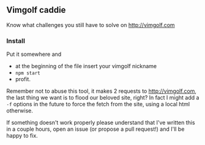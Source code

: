 ## Vimgolf caddie

Know what challenges you still have to solve on http://vimgolf.com

### Install

Put it somewhere and 

 * at the beginning of the file insert your vimgolf nickname
 * `npm start`
 * profit. 

Remember not to abuse this tool, it makes 2 requests to http://vimgolf.com, the last thing we want is to flood our beloved site, right?
In fact I might add a `-f` options in the future to force the fetch from the site, using a local html otherwise.

If something doesn't work properly please understand that I've written this in a couple hours, open an issue (or propose a pull request!) and I'll be happy to fix.
